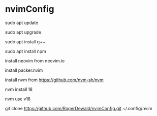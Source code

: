# nvimConfig


sudo apt update

sudo apt upgrade

sudo apt install g++

sudo apt install npm

install neovim from neovim.io

install packer.nvim

install nvm from https://github.com/nvm-sh/nvm

nvm install 18

nvm use v18

git clone https://github.com/RogerDewald/nvimConfig.git ~/.config/nvim
